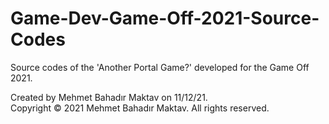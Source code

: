 # Game-Dev-Game-Off-2021-Source-Codes
Source codes of the 'Another Portal Game?' developed for the Game Off 2021. <br />

Created by Mehmet Bahadır Maktav on 11/12/21. <br />
Copyright © 2021 Mehmet Bahadır Maktav. All rights reserved.
